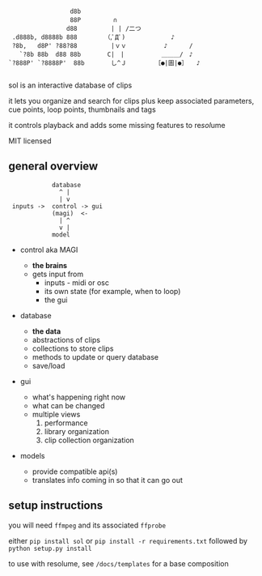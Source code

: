 
~~~

                 d8b    
                 88P    　　　∩
                d88     　　 | | /二つ 
 .d888b, d8888b 888     　　（,ﾟДﾟ)      　　　　♪        
 ?8b,   d8P' ?88?88     　　 |ｖｖ       　　♪　　　 /    
   `?8b 88b  d88 88b    　　C|　|       　　＿＿＿/　♪  
`?888P' `?8888P'  88b   　　 し^Ｊ       　［●|圖|●］　　♪ 
          
~~~

sol is an interactive database of clips

it lets you organize and search for clips plus keep associated parameters, cue points, loop points, thumbnails and tags

it controls playback and adds some missing features to re*sol*ume

MIT licensed

## general overview

~~~
            database
              ^ |
              | v
 inputs ->  control -> gui
            (magi)  <- 
              | ^   
              v |
            model 
~~~

- control aka MAGI
	- **the brains**
	- gets input from
		- inputs - midi or osc
		- its own state (for example, when to loop)
		- the gui

- database
	- **the data**
	- abstractions of clips
	- collections to store clips
	- methods to update or query database
	- save/load 

- gui
	- what's happening right now
	- what can be changed
	- multiple views
		1. performance
		2. library organization
		3. clip collection organization
- models
	- provide compatible api(s)
	- translates info coming in so that it can go out

## setup instructions

you will need `ffmpeg` and its associated `ffprobe`

either `pip install sol` or `pip install -r requirements.txt` followed by `python setup.py install`

to use with resolume, see `/docs/templates` for a base composition